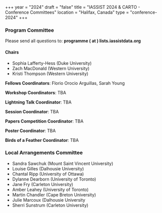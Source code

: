 +++
year = "2024"
draft = "false"
title = "IASSIST 2024 & CARTO - Conference Committees"
location = "Halifax, Canada"
type = "conference-2024"
+++

### Program Committee

Please send all questions to: **programme ( at ) lists.iassistdata.org**

#### Chairs

- Sophia Lafferty-Hess (Duke University)
- Zach MacDonald (Western University)
- Kristi Thompson (Western University)

**Fellows Coordinators**: Florio Orocio Arguillas, Sarah Young

**Workshop Coordinators**: TBA

**Lightning Talk Coordinator**: TBA

**Session Coordinator**: TBA

**Papers Competition Coordinator**: TBA

**Poster Coordinator**: TBA

**Birds of a Feather Coordinator**: TBA

### Local Arrangements Committee

- Sandra Sawchuk (Mount Saint Vincent University)
- Louise Gilles (Dalhousie University)
- Chantal Ripp (University of Ottawa)
- Dylanne Dearborn (University of Toronto)
- Jane Fry (Carleton University)
- Amber Leahey (University of Toronto)
- Martin Chandler (Cape Breton University)
- Julie Marcoux (Dalhousie University
- Sherri Sunstrum (Carleton University)

<!--
The Local Arrangements Committee worked with [Concentra Conference Management Services <i class="fas fa-external-link-alt"></i>](https://www.concentra-cms.com/).
-->